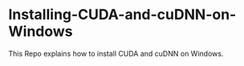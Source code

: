 # Installing-CUDA-and-cuDNN-on-Windows
This Repo explains how to install CUDA and cuDNN on Windows.
